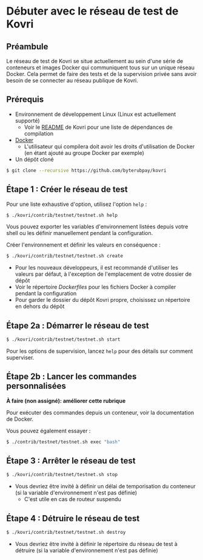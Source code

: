 # Débuter avec le réseau de test de Kovri

## Préambule

Le réseau de test de Kovri se situe actuellement au sein d'une série de conteneurs et images Docker qui communiquent tous sur un unique réseau Docker.
Cela permet de faire des tests et de la supervision privée sans avoir besoin de se connecter au réseau publique de Kovri.

## Prérequis

- Environnement de développement Linux (Linux est actuellement supporté)
   - Voir le [README](https://github.com/byterubpay/kovri#building) de Kovri pour une liste de dépendances de compilation
- [Docker](https://www.docker.com/)
   - L'utilisateur qui compilera doit avoir les droits d'utilisation de Docker (en étant ajouté au groupe Docker par exemple)
- Un dépôt cloné
```bash
$ git clone --recursive https://github.com/byterubpay/kovri
```

## Étape 1 : Créer le réseau de test

Pour une liste exhaustive d'option, utilisez l'option `help` :
```bash
$ ./kovri/contrib/testnet/testnet.sh help
```
Vous pouvez exporter les variables d'environnement listées depuis votre shell ou les définir manuellement pendant la configuration.

Créer l'environnement et définir les valeurs en conséquence :
```bash
$ ./kovri/contrib/testnet/testnet.sh create
```
- Pour les nouveaux développeurs, il est recommandé d'utiliser les valeurs par défaut, à l'exception de l'emplacement de votre dossier de dépôt
- Voir le répertoire *Dockerfiles* pour les fichiers Docker à compiler pendant la configuration
- Pour garder le dossier du dépôt Kovri propre, choisissez un répertoire en dehors du dépôt

## Étape 2a : Démarrer le réseau de test

```bash
$ ./kovri/contrib/testnet/testnet.sh start
```
Pour les options de supervision, lancez `help` pour des détails sur comment superviser.

## Étape 2b : Lancer les commandes personnalisées

**À faire (non assigné): améliorer cette rubrique**

Pour exécuter des commandes depuis un conteneur, voir la documentation de Docker.

Vous pouvez également essayer :
```bash
$ ./contrib/testnet/testnet.sh exec "bash"
```

## Étape 3 : Arrêter le réseau de test

```bash
$ ./kovri/contrib/testnet/testnet.sh stop
```
- Vous devriez être invité à définir un délai de temporisation du conteneur (si la variable d'environnement n'est pas définie)
   - C'est utile en cas de routeur suspendu

## Étape 4 : Détruire le réseau de test

```bash
$ ./kovri/contrib/testnet/testnet.sh destroy
```
- Vous devriez être invité à définir le répertoire du réseau de test à détruire (si la variable d'environnement n'est pas définie)
